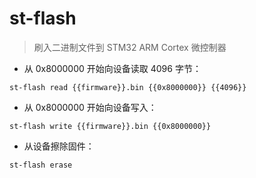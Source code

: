 # st-flash

> 刷入二进制文件到 STM32 ARM Cortex 微控制器

- 从 0x8000000 开始向设备读取 4096 字节：

`st-flash read {{firmware}}.bin {{0x8000000}} {{4096}}`

- 从 0x8000000 开始向设备写入：

`st-flash write {{firmware}}.bin {{0x8000000}}`

- 从设备擦除固件：

`st-flash erase`

[#]: contributors: ([好名字可以让你的朋友更容易记住你])